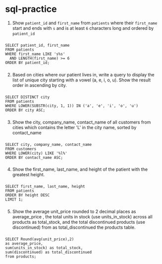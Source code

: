 # sql-practice

1. Show `patient_id` and `first_name` from `patients` where their `first_name` start and ends with `s` and is at least `6` characters long and ordered by `patient_id`
   
###
    SELECT patient_id, first_name
    FROM patients
    WHERE first_name LIKE 's%s'
      AND LENGTH(first_name) >= 6
    ORDER BY patient_id;
###


2. Based on cities where our patient lives in, write a query to display the list of unique city starting with a vowel (a, e, i, o, u). Show the result order in ascending by city.

###
    SELECT DISTINCT city
    FROM patients
    WHERE LOWER(SUBSTR(city, 1, 1)) IN ('a', 'e', 'i', 'o', 'u')
    ORDER BY city ASC;
###


3. Show the city, company_name, contact_name of all customers from cities which contains the letter 'L' in the city name, sorted by contact_name

###
    SELECT city, company_name, contact_name
    FROM customers
    WHERE LOWER(city) LIKE '%l%'
    ORDER BY contact_name ASC;
###

4. Show the first_name, last_name, and height of the patient with the greatest height.

###
    SELECT first_name, last_name, height
    FROM patients
    ORDER BY height DESC
    LIMIT 1;
###

5. Show the average unit_price rounded to 2 decimal places as average_price , the total units in stock (use units_in_stock) across all products as total_stock, and the total discontinued products (use discontinued) from as total_discontinued the products table.

###
    SELECT Round(avg(unit_price),2) 
    as average_price, 
    sum(units_in_stock) as total_stock,
    sum(discontinued) as total_discontinued 
    from products;
###
